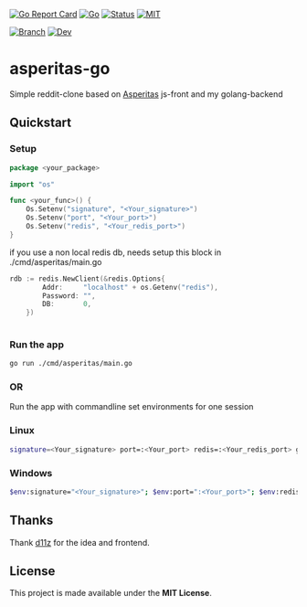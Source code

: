 [![Go Report Card](https://goreportcard.com/badge/github.com/Totus-Floreo/asperitas-on-go)](https://goreportcard.com/report/github.com/Totus-Floreo/asperitas-on-go)
[![Go](https://github.com/Totus-Floreo/asperitas-on-go/actions/workflows/go.yml/badge.svg)](https://github.com/Totus-Floreo/asperitas/blob/main/.github/workflows/go.yml)
[![Status](https://badgen.net/badge/status/indevelopment/blue?icon=github)](https://github.com/Totus-Floreo/asperitas-on-go)
[![MIT](https://badgen.net/badge/license/MIT/blue)](https://github.com/Totus-Floreo/asperitas-on-go/blob/main/LICENSE)

[![Branch](https://badgen.net/badge/branch/pgx-for-users/cyan?icon=github)](https://github.com/Totus-Floreo/asperitas-on-go/tree/pgx-for-users)
[![Dev](https://github.com/Totus-Floreo/asperitas-on-go/actions/workflows/go.yml/badge.svg)](https://github.com/Totus-Floreo/asperitas/blob/pgx-for-users/.github/workflows/go.yml)

# asperitas-go
Simple reddit-clone based on [Asperitas](https://github.com/d11z/asperitas) js-front and my golang-backend

## Quickstart

### Setup
```go
package <your_package>

import "os"

func <your_func>() {
    Os.Setenv("signature", "<Your_signature>")
    Os.Setenv("port", "<Your_port>")
    Os.Setenv("redis", "<Your_redis_port>")
}
```
if you use a non local redis db, needs setup this block in ./cmd/asperitas/main.go
```go
rdb := redis.NewClient(&redis.Options{
		Addr:     "localhost" + os.Getenv("redis"),
		Password: "",
		DB:       0,
	})
    
```
### Run the app
```sh
go run ./cmd/asperitas/main.go
```
### OR
Run the app with commandline set environments for one session
### Linux
```sh
signature=<Your_signature> port=:<Your_port> redis=:<Your_redis_port> go run ./cmd/asperitas/main.go
```
### Windows
```sh
$env:signature="<Your_signature>"; $env:port=":<Your_port>"; $env:redis=":<Your_redis_port>"; go run ./cmd/asperitas/main.go
```

## Thanks
Thank [d11z](https://github.com/d11z/asperitas) for the idea and frontend.

## License
This project is made available under the **MIT License**.

